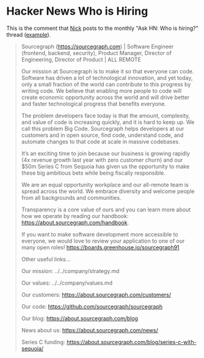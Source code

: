 # Hacker News Who is Hiring

This is the comment that [Nick](../../company/team/index.md#nick-snyder-he-him) posts to the monthly "Ask HN: Who is hiring?" thread ([example](https://news.ycombinator.com/item?id=23394377)).

> Sourcegraph (https://sourcegraph.com) | Software Engineer (frontend, backend, security), Product Manager, Director of Engineering, Director of Product | ALL REMOTE
>
> Our mission at Sourcegraph is to make it so that everyone can code. Software has driven a lot of technological innovation, and yet today, only a small fraction of the world can contribute to this progress by writing code. We believe that enabling more people to code will create economic opportunity across the world and will drive better and faster technological progress that benefits everyone.
>
> The problem developers face today is that the amount, complexity, and value of code is increasing quickly, and it is hard to keep up. We call this problem Big Code.
> Sourcegraph helps developers at our customers and in open source, find code, understand code, and automate changes to that code at scale in massive codebases.
>
> It’s an exciting time to join because our business is growing rapidly (4x revenue growth last year with zero customer churn) and our $50m Series C from Sequoia has given us the opportunity to make these big ambitious bets while being fiscally responsible.
>
> We are an equal opportunity workplace and our all-remote team is spread across the world. We embrace diversity and welcome people from all backgrounds and communities.
>
> Transparency is a core value of ours and you can learn more about how we operate by reading our handbook: https://about.sourcegraph.com/handbook.
>
> If you want to make software development more accessible to everyone, we would love to review your application to one of our many open roles!
> https://boards.greenhouse.io/sourcegraph91
>
> Other useful links...
>
> Our mission: ../../company/strategy.md
>
> Our values: ../../company/values.md
>
> Our customers: https://about.sourcegraph.com/customers/
>
> Our code: https://github.com/sourcegraph/sourcegraph
>
> Our blog: https://about.sourcegraph.com/blog
>
> News about us: https://about.sourcegraph.com/news/
>
> Series C funding: https://about.sourcegraph.com/blog/series-c-with-sequoia/
